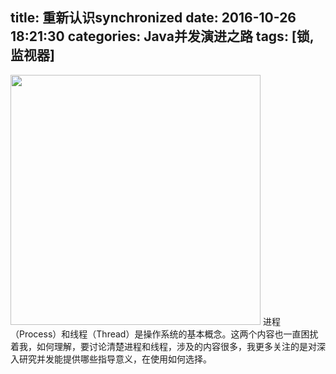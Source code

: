 title: 重新认识synchronized
date: 2016-10-26 18:21:30
categories: Java并发演进之路
tags: [锁,监视器]
---
<img src="/img/synchronized.png" width="400" class="img-topic" />
进程（Process）和线程（Thread）是操作系统的基本概念。这两个内容也一直困扰着我，如何理解，要讨论清楚进程和线程，涉及的内容很多，我更多关注的是对深入研究并发能提供哪些指导意义，在使用如何选择。
<!--more-->
